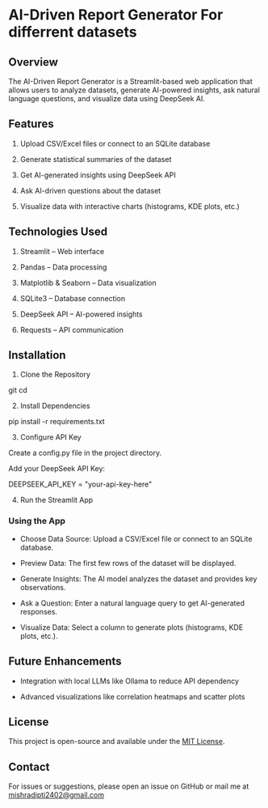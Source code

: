 # AI-Driven Report Generator For differrent datasets

## Overview

The AI-Driven Report Generator is a Streamlit-based web application that allows users to analyze datasets, generate AI-powered insights, ask natural language questions, and visualize data using DeepSeek AI.

## Features

1. Upload CSV/Excel files or connect to an SQLite database

2. Generate statistical summaries of the dataset

3. Get AI-generated insights using DeepSeek API

4. Ask AI-driven questions about the dataset

5. Visualize data with interactive charts (histograms, KDE plots, etc.)

## Technologies Used

1. Streamlit – Web interface

2. Pandas – Data processing

3. Matplotlib & Seaborn – Data visualization

4. SQLite3 – Database connection

5. DeepSeek API – AI-powered insights

6. Requests – API communication

## Installation

1. Clone the Repository

git 
cd 


2. Install Dependencies

pip install -r requirements.txt

3. Configure API Key

Create a config.py file in the project directory.

Add your DeepSeek API Key:

DEEPSEEK_API_KEY = "your-api-key-here"

4. Run the Streamlit App

### Using the App

- Choose Data Source: Upload a CSV/Excel file or connect to an SQLite database.

- Preview Data: The first few rows of the dataset will be displayed.

- Generate Insights: The AI model analyzes the dataset and provides key observations.

- Ask a Question: Enter a natural language query to get AI-generated responses.

- Visualize Data: Select a column to generate plots (histograms, KDE plots, etc.).

## Future Enhancements

+ Integration with local LLMs like Ollama to reduce API dependency

+ Advanced visualizations like correlation heatmaps and scatter plots

## License

This project is open-source and available under the [MIT License]().

## Contact

For issues or suggestions, please open an issue on GitHub or mail me at mishradipti2402@gmail.com
